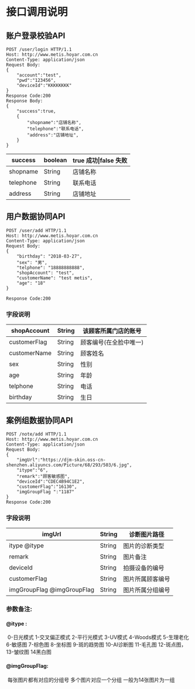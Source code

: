 # 接口调用说明



## 账户登录校验API

```http
POST /user/login HTTP/1.1
Host: http://www.metis.hoyar.com.cn
Content-Type: application/json
Request Body:
{
	"account":"test",
	"pwd":"123456",
	"deviceId":"KKKKKKKK"
}
Response Code:200
Response Body:
{
	"success":true,
	{
		"shopname":"店铺名称",
		"telephone":"联系电话",
		"address":"店铺地址",
	}
}
```

[^Host]: Host为开发于商户开发者平台配置的服务器地址(URL),API由云平台发起调用,第三个服务接收回调数据和响应



| success   | boolean | true 成功\|false 失败 |
| --------- | ------- | --------------------- |
| shopname  | String  | 店铺名称              |
| telephone | String  | 联系电话              |
| address   | String  | 店铺地址              |



## 用户数据协同API

```http
POST /user/add HTTP/1.1
Host: http://www.metis.hoyar.com.cn
Content-Type: application/json
Request Body:
{
    "birthday": "2018-03-27",
    "sex": "男",
    "telphone": "18888888888",
    "shopAccount": "test",
    "customerName": "test metis",
    "age": "18"
}

Response Code:200
```

### 字段说明

| shopAccount  | String | 该顾客所属门店的账号   |
| ------------ | ------ | ---------------------- |
| customerFlag | String | 顾客编号(在全脸中唯一) |
| customerName | String | 顾客姓名               |
| sex          | String | 性别                   |
| age          | String | 年龄                   |
| telphone     | String | 电话                   |
| birthday     | String | 生日                   |



## 案例组数据协同API

```http
POST /note/add HTTP/1.1
Host: http://www.metis.hoyar.com.cn
Content-Type: application/json
Request Body:
{
    "imgUrl":"https://djm-skin.oss-cn-shenzhen.aliyuncs.com/Picture/68/293/503/6.jpg",
    "itype":"6",
    "remark":"顾客敏感图",
    "deviceId":"CDEC4B94C1E2",
    "customerFlag":"16130",
    "imgGroupFlag ":"1187"
} 
Response Code:200
```

### 字段说明

| imgUrl                     | String | 诊断图片路径     |
| -------------------------- | ------ | ---------------- |
| itype @itype               | String | 图片的诊断类型   |
| remark                     | String | 图片备注         |
| deviceId                   | String | 拍摄设备的编号   |
| customerFlag               | String | 图片所属顾客编号 |
| imgGroupFlag @imgGroupFlag | String | 图片所属分组编号 |

### 参数备注:

#### @itype :

​	0-日光模式 1-交叉偏正模式 2-平行光模式 3-UV模式 4-Woods模式 5-生理老化 6-敏感图 7-棕色图 8-坐标图 9-斑的趋势图 10-AI诊断图 11-毛孔图 12-斑点图，13-皱纹图 14黑白图

####  @imgGroupFlag:

​	 每张图片都有对应的分组号  多个图片对应一个分组  一般为14张图片为一组
